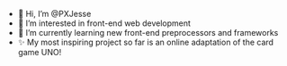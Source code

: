- 👋 Hi, I’m @PXJesse
- 👀 I’m interested in front-end web development
- 🌱 I’m currently learning new front-end preprocessors and frameworks
- ✨ My most inspiring project so far is an online adaptation of the card game UNO!
